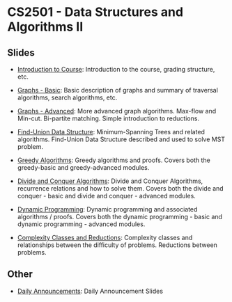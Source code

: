 CS2501 - Data Structures and Algorithms II
===============================

<a name="introduction"></a>Slides
--------------------------------------- 


- [Introduction to Course](./courseintroduction.pptx): Introduction to the course, grading structure, etc.

- [Graphs - Basic](./graphs-basic.pptx): Basic description of graphs and summary of traversal algorithms, search algorithms, etc.

- [Graphs - Advanced](./graphs-advanced.pptx): More advanced graph algorithms. Max-flow and Min-cut. Bi-partite matching. Simple introduction to reductions.

- [Find-Union Data Structure](./find-union.pptx): Minimum-Spanning Trees and related algorithms. Find-Union Data Structure described and used to solve MST problem. 

- [Greedy Algorithms](./greedy.pptx): Greedy algorithms and proofs. Covers both the greedy-basic and greedy-advanced modules.

- [Divide and Conquer Algorithms](./divideandconquer.pptx): Divide and Conquer Algorithms, recurrence relations and how to solve them. Covers both the divide and conquer - basic and divide and conquer - advanced modules.

- [Dynamic Programming](./dynamicprogramming.pptx): Dynamic programming and associated algorithms / proofs. Covers both the dynamic programming - basic and dynamic programming - advanced modules.

- [Complexity Classes and Reductions](./reductions.pptx): Complexity classes and relationships between the difficulty of problems. Reductions between problems. 

<a name="introduction"></a>Other
--------------------------------------- 

- [Daily Announcements](./dailyAnnouncements.html): Daily Announcement Slides
